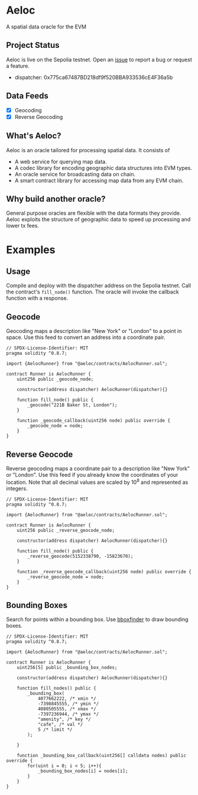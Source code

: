 # Aeloc

A spatial data oracle for the EVM

## Project Status

Aeloc is live on the Sepolia testnet. Open an [issue](https://github.com/azzaouit/aeloc/issues) to report a bug or request a feature.

- dispatcher: 0x775ca67487BD218df9f520BBA933536cE4F36a5b

## Data Feeds

- [x] Geocoding
- [x]  Reverse Geocoding

## What's Aeloc?

Aeloc is an oracle tailored for processing spatial data. It consists of
* A web service for querying map data.
* A codec library for encoding geographic data structures into EVM types.
* An oracle service for broadcasting data on chain.
* A smart contract library for accessing map data from any EVM chain.

## Why build another oracle?

General purpose oracles are flexible with the data formats they provide.
Aeloc exploits the structure of geographic data to speed up processing and lower tx fees.

# Examples

## Usage

Compile and deploy with the dispatcher address on the Sepolia testnet.
Call the contract's `fill_node()` function.
The oracle will invoke the callback function with a response.

## Geocode

Geocoding maps a description like "New York" or "London" to a point in space.
Use this feed to convert an address into a coordinate pair.
        
```solidity
// SPDX-License-Identifier: MIT
pragma solidity ^0.8.7;

import {AelocRunner} from "@aeloc/contracts/AelocRunner.sol";

contract Runner is AelocRunner {
    uint256 public _geocode_node;

    constructor(address dispatcher) AelocRunner(dispatcher){}

    function fill_node() public {
        _geocode("221B Baker St, London");
    }

    function _geocode_callback(uint256 node) public override {
        _geocode_node = node;
    }
}
```

## Reverse Geocode

 Reverse geocoding maps a coordinate pair to a description like "New York" or "London".
 Use this feed if you already know the coordinates of your location.
 Note that all decimal values are scaled by $10^8$ and represented as integers.

```solidity
// SPDX-License-Identifier: MIT
pragma solidity ^0.8.7;

import {AelocRunner} from "@aeloc/contracts/AelocRunner.sol";

contract Runner is AelocRunner {
    uint256 public _reverse_geocode_node;

    constructor(address dispatcher) AelocRunner(dispatcher){}

    function fill_node() public {
        _reverse_geocode(5152338790, -15823670);
    }

    function _reverse_geocode_callback(uint256 node) public override {
        _reverse_geocode_node = node;
    }
}
```

## Bounding Boxes

Search for points within a bounding box. 
Use [bboxfinder](http://bboxfinder.com/#40.776620,-73.988400,40.805000,-73.972300) to draw bounding boxes.

```solidity
// SPDX-License-Identifier: MIT
pragma solidity ^0.8.7;

import {AelocRunner} from "@aeloc/contracts/AelocRunner.sol";

contract Runner is AelocRunner {
    uint256[5] public _bounding_box_nodes;

    constructor(address dispatcher) AelocRunner(dispatcher){}

    function fill_nodes() public {
        _bounding_box(
            4077662222, /* xmin */
            -7398845555, /* ymin */
            4080505555, /* xmax */
            -7397236944, /* ymax */
            "amenity", /* key */
            "cafe", /* val */
            5 /* limit */
        );

    }

    function _bounding_box_callback(uint256[] calldata nodes) public override {
        for(uint i = 0; i < 5; i++){
            _bounding_box_nodes[i] = nodes[i];
        }
    }
}
```
